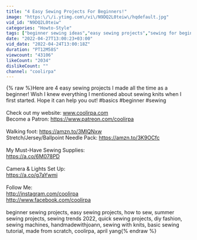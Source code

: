```yaml
---
title: "4 Easy Sewing Projects For Beginners!"
image: "https:\/\/i.ytimg.com\/vi\/N9DQ2L0teiw\/hqdefault.jpg"
vid_id: "N9DQ2L0teiw"
categories: "Howto-Style"
tags: ["beginner sewing ideas","easy sewing projects","sewing for beginners"]
date: "2022-04-27T13:00:23+03:00"
vid_date: "2022-04-24T13:00:18Z"
duration: "PT12M58S"
viewcount: "43106"
likeCount: "2034"
dislikeCount: ""
channel: "coolirpa"
---
```

{% raw %}Here are 4 easy sewing projects I made all the time as a beginner! Wish I knew everything I mentioned about sewing knits when I first started. Hope it can help you out! #basics #beginner #sewing<br /><br />Check out my website: www.coolirpa.com<br />Become a Patron: <a rel="nofollow" target="blank" href="https://www.patreon.com/coolirpa">https://www.patreon.com/coolirpa</a><br /><br />Walking foot: <a rel="nofollow" target="blank" href="https://amzn.to/3MlQNxw">https://amzn.to/3MlQNxw</a><br />Stretch/Jersey/Ballpoint Needle Pack: <a rel="nofollow" target="blank" href="https://amzn.to/3K9OCfc">https://amzn.to/3K9OCfc</a><br /><br />My Must-Have Sewing Supplies: <br /><a rel="nofollow" target="blank" href="https://a.co/6M078PD">https://a.co/6M078PD</a><br /><br />Camera &amp; Lights Set Up: <br /><a rel="nofollow" target="blank" href="https://a.co/g7aYwmi">https://a.co/g7aYwmi</a><br /><br />Follow Me:<br /><a rel="nofollow" target="blank" href="http://instagram.com/coolirpa">http://instagram.com/coolirpa</a><br /><a rel="nofollow" target="blank" href="http://www.facebook.com/coolirpa">http://www.facebook.com/coolirpa</a><br /><br />beginner sewing projects, easy sewing projects, how to sew, summer sewing projects, sewing trends 2022, quick sewing projects, diy fashion, sewing machines, handmadewithjoann, sewing with knits, basic sewing tutorial, made from scratch, coolirpa, april yang{% endraw %}

